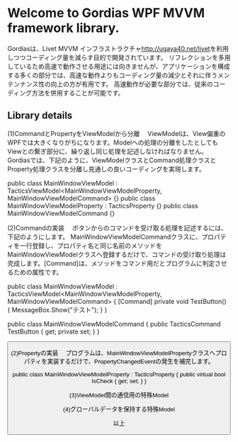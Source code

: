 Welcome to Gordias WPF MVVM framework library.
==========

Gordiasは、Livet MVVM インフラストラクチャ<http://ugaya40.net/livet>を利用しつつコーディング量を減らす目的で開発されています。
リフレクションを多用しているため高速で動作させる用途には向きませんが、アプリケーションを構成する多くの部分では、高速な動作よりもコーディング量の減少とそれに伴うメンテンナンス性の向上の方が有用です。
高速動作が必要な部分では、従来のコーディング方法を併用することが可能です。

Library details
-----------------
(1)CommandとPropertyをViewModelから分離
　ViewModelは、View偏重のWPFでは大きくなりがちになります。Modelへの処理の分離をしたとしてもViewとの繋ぎ部分に、繰り返し同じ処理を記述しなければなりません。
Gordiasでは、下記のように、ViewModelクラスとCommand処理クラスとProperty処理クラスを分離し見通しの良いコーディングを実現します。

public class MainWindowViewModel : TacticsViewModel<MainWindowViewModelProperty, MainWindowViewModelCommand>
{}
public class MainWindowViewModelProperty : TacticsProperty
{}
public class MainWindowViewModelCommand
{}

(2)Commandの実装
　ボタンからのコマンドを受け取る処理を記述するには、下記のようにします。
MainWindowViewModelCommandクラスに、プロパティを一行登録し、プロパティ名と同じ名前のメソッドをMainWindowViewModelクラスへ登録するだけで、コマンドの受け取り処理は完成します。[Command]は、メソッドをコマンド用だとプログラムに判定させるための属性です。

public class MainWindowViewModel : TacticsViewModel<MainWindowViewModelProperty, MainWindowViewModelCommand>
{
    [Command]
    private void TestButton()
    {
        MessageBox.Show("テスト");
    }
}

public class MainWindowViewModelCommand
{
    public TacticsCommand TestButton { get; private set; }
}

<Button Command="{Binding Commands.TestButton, Mode=OneWay}" Grid.Row="1" Content="テスト"/>

(2)Propertyの実装
　プログラムは、MainWindowViewModelPropertyクラスへプロパティを実装するだけで、PropertyChangedEventの発生を補完します。

public class MainWindowViewModelProperty : TacticsProperty
{
    public virtual bool IsCheck { get; set; }
}

<CheckBox IsChecked="{Binding Propertys.IsCheck, Mode=TwoWay}" Content="Button Enable"/>

(3)ViewModel間の通信用の特殊Model

(4)グローバルデータを保持する特殊Model

以上
